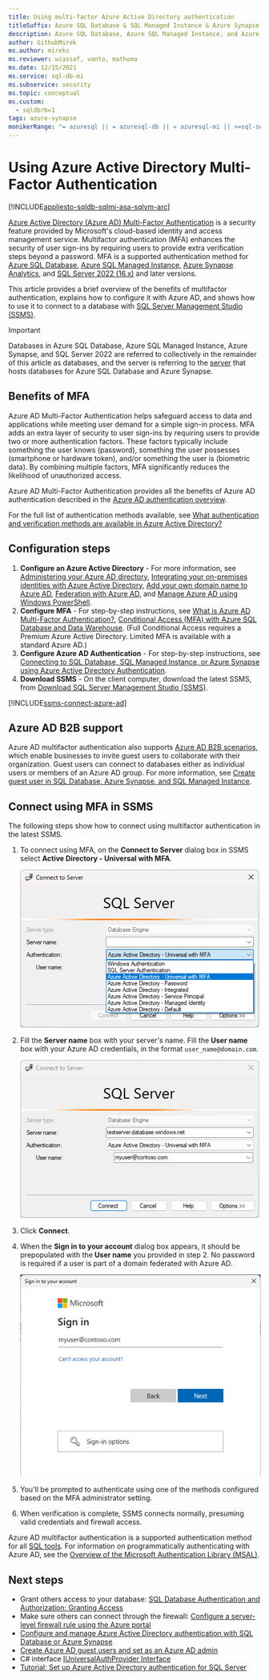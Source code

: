 ```yaml
---
title: Using multi-factor Azure Active Directory authentication
titleSuffix: Azure SQL Database & SQL Managed Instance & Azure Synapse Analytics
description: Azure SQL Database, Azure SQL Managed Instance, and Azure Synapse Analytics support connections from SQL Server Management Studio (SSMS) using Active Directory Universal Authentication.
author: GithubMirek
ms.author: mireks
ms.reviewer: wiassaf, vanto, mathoma
ms.date: 12/15/2021
ms.service: sql-db-mi
ms.subservice: security
ms.topic: conceptual
ms.custom:
  - sqldbrb=1
tags: azure-synapse
monikerRange: "= azuresql || = azuresql-db || = azuresql-mi || >=sql-server-ver16 || >= sql-server-linux-ver16"
---
```


# Using Azure Active Directory Multi-Factor Authentication
[!INCLUDE[appliesto-sqldb-sqlmi-asa-sqlvm-arc](../includes/appliesto-sqldb-sqlmi-asa-sqlvm-arc.md)]

[Azure Active Directory (Azure AD) Multi-Factor Authentication](/azure/active-directory/authentication/concept-mfa-howitworks) is a security feature provided by Microsoft's cloud-based identity and access management service. Multifactor authentication (MFA) enhances the security of user sign-ins by requiring users to provide extra verification steps beyond a password. MFA is a supported authentication method for [Azure SQL Database](sql-database-paas-overview.md), [Azure SQL Managed Instance](../managed-instance/sql-managed-instance-paas-overview.md), [Azure Synapse Analytics](/azure/synapse-analytics/sql-data-warehouse/sql-data-warehouse-overview-what-is), and [SQL Server 2022 (16.x)](/sql/relational-databases/security/authentication-access/azure-ad-authentication-sql-server-overview) and later versions.

This article provides a brief overview of the benefits of multifactor authentication, explains how to configure it with Azure AD, and shows how to use it to connect to a database with [SQL Server Management Studio (SSMS)](/sql/ssms/download-sql-server-management-studio-ssms).

> [!IMPORTANT]
> Databases in Azure SQL Database, Azure SQL Managed Instance, Azure Synapse, and SQL Server 2022 are referred to collectively in the remainder of this article as databases, and the server is referring to the [server](logical-servers.md) that hosts databases for Azure SQL Database and Azure Synapse.

## Benefits of MFA

Azure AD Multi-Factor Authentication helps safeguard access to data and applications while meeting user demand for a simple sign-in process. MFA adds an extra layer of security to user sign-ins by requiring users to provide two or more authentication factors. These factors typically include something the user knows (password), something the user possesses (smartphone or hardware token), and/or something the user is (biometric data). By combining multiple factors, MFA significantly reduces the likelihood of unauthorized access.

Azure AD Multi-Factor Authentication provides all the benefits of Azure AD authentication described in the [Azure AD authentication overview](./authentication-aad-overview.md#overview).

For the full list of authentication methods available, see [What authentication and verification methods are available in Azure Active Directory?](/azure/active-directory/authentication/concept-authentication-methods)

## Configuration steps

1. **Configure an Azure Active Directory** - For more information, see [Administering your Azure AD directory](/previous-versions/azure/azure-services/hh967611(v=azure.100)), [Integrating your on-premises identities with Azure Active Directory](/azure/active-directory/hybrid/whatis-hybrid-identity), [Add your own domain name to Azure AD](/azure/active-directory/fundamentals/add-custom-domain), [Federation with Azure AD](/azure/active-directory/hybrid/connect/whatis-fed), and [Manage Azure AD using Windows PowerShell](/previous-versions/azure/jj151815(v=azure.100)).
2. **Configure MFA** - For step-by-step instructions, see [What is Azure AD Multi-Factor Authentication?](/azure/active-directory/authentication/concept-mfa-howitworks), [Conditional Access (MFA) with Azure SQL Database and Data Warehouse](conditional-access-configure.md). (Full Conditional Access requires a Premium Azure Active Directory. Limited MFA is available with a standard Azure AD.)
3. **Configure Azure AD Authentication** - For step-by-step instructions, see [Connecting to SQL Database, SQL Managed Instance, or Azure Synapse using Azure Active Directory Authentication](authentication-aad-overview.md).
4. **Download SSMS** - On the client computer, download the latest SSMS, from [Download SQL Server Management Studio (SSMS)](/sql/ssms/download-sql-server-management-studio-ssms).

[!INCLUDE[ssms-connect-azure-ad](../includes/ssms-connect-azure-ad.md)]

## Azure AD B2B support

Azure AD multifactor authentication also supports [Azure AD B2B scenarios](/azure/active-directory/external-identities/what-is-b2b), which enable businesses to invite guest users to collaborate with their organization. Guest users can connect to databases either as individual users or members of an Azure AD group. For more information, see [Create guest user in SQL Database, Azure Synapse, and SQL Managed Instance](/azure/azure-sql/database/authentication-aad-guest-users#create-guest-user-in-sql-database-and-azure-synapse).

## Connect using MFA in SSMS

The following steps show how to connect using multifactor authentication in the latest SSMS.

1. To connect using MFA, on the **Connect to Server** dialog box in SSMS select **Active Directory - Universal with MFA**.

   ![Screenshot of the Connect to Server dialog in SSMS. "Azure Active Directory - Universal with MFA" is selected from the authentication dropdown window.](./media/authentication-mfa-ssms-overview/1-mfa-connect-authentication-method-dropdown.png)

2. Fill the **Server name** box with your server's name. Fill the **User name** box with your Azure AD credentials, in the format `user_name@domain.com`.
    
    ![Screenshot of the Connect to Server dialog settings in SSMS, with all fields filled in.](./media/authentication-mfa-ssms-overview/2-mfa-connect-to-server.png)

3. Click **Connect**.
4. When the **Sign in to your account** dialog box appears, it should be prepopulated with the **User name** you provided in step 2. No password is required if a user is part of a domain federated with Azure AD.

    ![Screenshot of the Sign in to your account dialog for Azure SQL Database and Data Warehouse. the account name is filled in.](./media/authentication-mfa-ssms-overview/3-mfa-sign-in.png)

5. You'll be prompted to authenticate using one of the methods configured based on the MFA administrator setting.
6. When verification is complete, SSMS connects normally, presuming valid credentials and firewall access.

Azure AD multifactor authentication is a supported authentication method for all [SQL tools](/sql/tools/overview-sql-tools). For information on programmatically authenticating with Azure AD, see the [Overview of the Microsoft Authentication Library (MSAL)](/azure/active-directory/develop/msal-overview).

## Next steps

- Grant others access to your database: [SQL Database Authentication and Authorization: Granting Access](logins-create-manage.md)
- Make sure others can connect through the firewall: [Configure a server-level firewall rule using the Azure portal](firewall-configure.md)
- [Configure and manage Azure Active Directory authentication with SQL Database or Azure Synapse](authentication-aad-configure.md)
- [Create Azure AD guest users and set as an Azure AD admin](authentication-aad-guest-users.md)
- C# interface [IUniversalAuthProvider Interface](/dotnet/api/microsoft.sqlserver.dac.iuniversalauthprovider)
- [Tutorial: Set up Azure Active Directory authentication for SQL Server](/sql/relational-databases/security/authentication-access/azure-ad-authentication-sql-server-setup-tutorial)